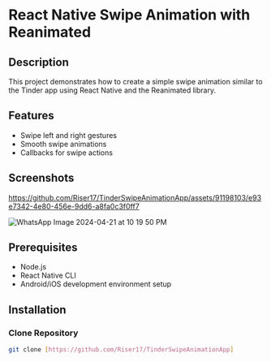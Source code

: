 # React Native Swipe Animation with Reanimated

## Description

This project demonstrates how to create a simple swipe animation similar to the Tinder app using React Native and the Reanimated library.

## Features

- Swipe left and right gestures
- Smooth swipe animations
- Callbacks for swipe actions

## Screenshots



https://github.com/Riser17/TinderSwipeAnimationApp/assets/91198103/e93e7342-4e80-456e-9dd6-a8fa0c3f0ff7

![WhatsApp Image 2024-04-21 at 10 19 50 PM](https://github.com/Riser17/TinderSwipeAnimationApp/assets/91198103/87dd84d7-fb18-462e-9fc0-42ffce2e239e)


## Prerequisites

- Node.js
- React Native CLI
- Android/iOS development environment setup

## Installation

### Clone Repository

```bash
git clone [https://github.com/Riser17/TinderSwipeAnimationApp]
